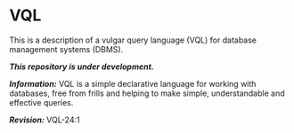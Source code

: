 # VQL
This is a description of a vulgar query language (VQL) for database management systems (DBMS).  

**_This repository is under development._**  

***Information:*** 
VQL is a simple declarative language for working with databases, free from frills and helping to make simple, understandable and effective queries.  

***Revision:*** 
VQL-24:1  
